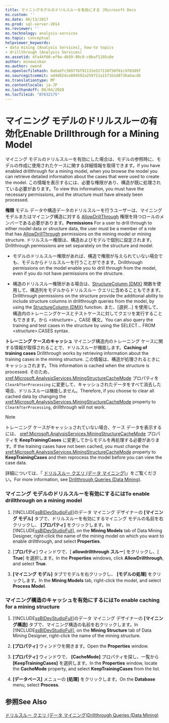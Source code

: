 ```yaml
---
title: マイニングモデルのドリルスルーを有効にする |Microsoft Docs
ms.custom: ''
ms.date: 06/13/2017
ms.prod: sql-server-2014
ms.reviewer: ''
ms.technology: analysis-services
ms.topic: conceptual
helpviewer_keywords:
- data mining [Analysis Services], how-to topics
- drillthrough [Analysis Services]
ms.assetid: 4fa44f60-ef9a-4b59-98c0-c0baf1195c8e
author: minewiskan
ms.author: owend
ms.openlocfilehash: 0a6adfc389776f91132e527130f50f61c9783d9f
ms.sourcegitcommit: ad4d92dce894592a259721a1571b1d8736abacdb
ms.translationtype: MT
ms.contentlocale: ja-JP
ms.lasthandoff: 08/04/2020
ms.locfileid: "87632175"
---
```

# <a name="enable-drillthrough-for-a-mining-model"></a><span data-ttu-id="ed52a-102">マイニング モデルのドリルスルーの有効化</span><span class="sxs-lookup"><span data-stu-id="ed52a-102">Enable Drillthrough for a Mining Model</span></span>
  <span data-ttu-id="ed52a-103">マイニング モデルのドリルスルーを有効にした場合は、モデルの参照時に、モデルの作成に使用されたケースに関する詳細情報を取得できます。</span><span class="sxs-lookup"><span data-stu-id="ed52a-103">If you have enabled drillthrough for a mining model, when you browse the model you can retrieve detailed information about the cases that were used to create the model.</span></span> <span data-ttu-id="ed52a-104">この情報を表示するには、必要な権限があり、構造が既に処理されている必要があります。</span><span class="sxs-lookup"><span data-stu-id="ed52a-104">To view this information, you must have the necessary permissions, and the structure must have already been processed.</span></span>  
  
 <span data-ttu-id="ed52a-105">**権限** モデル データや構造データのドリルスルーを行うユーザーは、マイニング モデルまたはマイニング構造に対する [AllowDrillThrough](https://docs.microsoft.com/bi-reference/assl/properties/allowdrillthrough-element-assl) 権限を持つロールのメンバーである必要があります。</span><span class="sxs-lookup"><span data-stu-id="ed52a-105">**Permissions** For a user to drill through to either model data or structure data, the user must be a member of a role that has [AllowDrillThrough](https://docs.microsoft.com/bi-reference/assl/properties/allowdrillthrough-element-assl) permissions on the mining model or mining structure.</span></span> <span data-ttu-id="ed52a-106">ドリルスルー権限は、構造およびモデルで個別に設定されます。</span><span class="sxs-lookup"><span data-stu-id="ed52a-106">Drillthrough permissions are set separately on the structure and model.</span></span>  
  
-   <span data-ttu-id="ed52a-107">モデルのドリルスルー権限があれば、構造で権限が与えられていない場合でも、モデルからドリルスルーを行うことができます。</span><span class="sxs-lookup"><span data-stu-id="ed52a-107">Drillthrough permissions on the model enable you to drill through from the model, even if you do not have permissions on the structure.</span></span>  
  
-   <span data-ttu-id="ed52a-108">構造のドリルスルー権限がある場合は、[StructureColumn &#40;DMX&#41;](/sql/dmx/structurecolumn-dmx) 関数を使用して、構造列をモデルからドリルスルー クエリに含めることもできます。</span><span class="sxs-lookup"><span data-stu-id="ed52a-108">Drillthrough permissions on the structure provide the additional ability to include structure columns in drillthrough queries from the model, by using the [StructureColumn &#40;DMX&#41;](/sql/dmx/structurecolumn-dmx) function.</span></span> <span data-ttu-id="ed52a-109">また、[選択...] を使用して、構造内のトレーニングケースとテストケースに対してクエリを実行することもできます。から \<structure> 。CASE 構文。</span><span class="sxs-lookup"><span data-stu-id="ed52a-109">You can also query the training and test cases in the structure by using the SELECT... FROM \<structure>.CASES syntax.</span></span>  
  
 <span data-ttu-id="ed52a-110">**トレーニング ケースのキャッシュ** マイニング構造内のトレーニング ケースに関する情報が取得されることで、ドリルスルーが機能します。</span><span class="sxs-lookup"><span data-stu-id="ed52a-110">**Caching of training cases** Drillthrough works by retrieving information about the training cases in the mining structure.</span></span> <span data-ttu-id="ed52a-111">この情報は、構造が処理されるときにキャッシュされます。</span><span class="sxs-lookup"><span data-stu-id="ed52a-111">This information is cached when the structure is processed.</span></span> <span data-ttu-id="ed52a-112">そのため、<xref:Microsoft.AnalysisServices.MiningStructureCacheMode> プロパティを `ClearAfterProcessing` に変更して、キャッシュされたデータをすべて消去した場合、ドリルスルーは機能しません。</span><span class="sxs-lookup"><span data-stu-id="ed52a-112">Therefore, if you choose to clear all cached data by changing the <xref:Microsoft.AnalysisServices.MiningStructureCacheMode> property to `ClearAfterProcessing`, drillthrough will not work.</span></span>  
  
> [!NOTE]  
>  <span data-ttu-id="ed52a-113">トレーニング ケースがキャッシュされていない場合、ケース データを表示するには、 <xref:Microsoft.AnalysisServices.MiningStructureCacheMode> プロパティを **KeepTrainingCases** に変更してからモデルを再処理する必要があります。</span><span class="sxs-lookup"><span data-stu-id="ed52a-113">If the training cases have not been cached, you must change the <xref:Microsoft.AnalysisServices.MiningStructureCacheMode> property to **KeepTrainingCases** and then reprocess the model before you can view the case data.</span></span>  
  
 <span data-ttu-id="ed52a-114">詳細については、「 [ドリルスルー クエリ (データ マイニング)](drillthrough-queries-data-mining.md)」をご覧ください。</span><span class="sxs-lookup"><span data-stu-id="ed52a-114">For more information, see [Drillthrough Queries &#40;Data Mining&#41;](drillthrough-queries-data-mining.md).</span></span>  
  
### <a name="to-enable-drillthrough-on-a-mining-model"></a><span data-ttu-id="ed52a-115">マイニング モデルのドリルスルーを有効にするには</span><span class="sxs-lookup"><span data-stu-id="ed52a-115">To enable drillthrough on a mining model</span></span>  
  
1.  <span data-ttu-id="ed52a-116">[!INCLUDE[ssBIDevStudioFull](../../includes/ssbidevstudiofull-md.md)]のデータ マイニング デザイナーの **[マイニング モデル]** タブで、ドリルスルーを有効にするマイニング モデルの名前を右クリックし、 **[プロパティ]** をクリックします。</span><span class="sxs-lookup"><span data-stu-id="ed52a-116">In [!INCLUDE[ssBIDevStudioFull](../../includes/ssbidevstudiofull-md.md)], on the **Mining Models** tab of Data Mining Designer, right-click the name of the mining model on which you want to enable drillthrough, and select **Properties**.</span></span>  
  
2.  <span data-ttu-id="ed52a-117">[**プロパティ**] ウィンドウで、[ **allowdrillthrough スルー**] をクリックし、[ **True**] を選択します。</span><span class="sxs-lookup"><span data-stu-id="ed52a-117">In the **Properties** windows, click **AllowDrillthrough**, and select **True**.</span></span>  
  
3.  <span data-ttu-id="ed52a-118">**[マイニング モデル]** タブでモデルを右クリックし、 **[モデルの処理]** をクリックします。</span><span class="sxs-lookup"><span data-stu-id="ed52a-118">In the **Mining Models** tab, right-click the model, and select **Process Model**.</span></span>  
  
### <a name="to-enable-caching-for-a-mining-structure"></a><span data-ttu-id="ed52a-119">マイニング構造のキャッシュを有効にするには</span><span class="sxs-lookup"><span data-stu-id="ed52a-119">To enable caching for a mining structure</span></span>  
  
1.  <span data-ttu-id="ed52a-120">[!INCLUDE[ssBIDevStudioFull](../../includes/ssbidevstudiofull-md.md)]のデータ マイニング デザイナーの **[マイニング構造]** タブで、マイニング構造の名前を右クリックします。</span><span class="sxs-lookup"><span data-stu-id="ed52a-120">In [!INCLUDE[ssBIDevStudioFull](../../includes/ssbidevstudiofull-md.md)], on the **Mining Structure** tab of Data Mining Designer, right-click the name of the mining structure.</span></span>  
  
2.  <span data-ttu-id="ed52a-121">**[プロパティ]** ウィンドウを開きます。</span><span class="sxs-lookup"><span data-stu-id="ed52a-121">Open the **Properties** window.</span></span>  
  
3.  <span data-ttu-id="ed52a-122">**[プロパティ]** ウィンドウで、 **[CacheMode]** プロパティを探し、一覧から **[KeepTrainingCases]** を選択します。</span><span class="sxs-lookup"><span data-stu-id="ed52a-122">In the **Properties** window, locate the **CacheMode** property, and select **KeepTrainingCases** from the list.</span></span>  
  
4.  <span data-ttu-id="ed52a-123">**[データベース]** メニューの **[処理]** をクリックします。</span><span class="sxs-lookup"><span data-stu-id="ed52a-123">On the **Database** menu, select **Process**.</span></span>  
  
## <a name="see-also"></a><span data-ttu-id="ed52a-124">参照</span><span class="sxs-lookup"><span data-stu-id="ed52a-124">See Also</span></span>  
 [<span data-ttu-id="ed52a-125">ドリルスルー クエリ (データ マイニング)</span><span class="sxs-lookup"><span data-stu-id="ed52a-125">Drillthrough Queries &#40;Data Mining&#41;</span></span>](drillthrough-queries-data-mining.md)  
  
  
